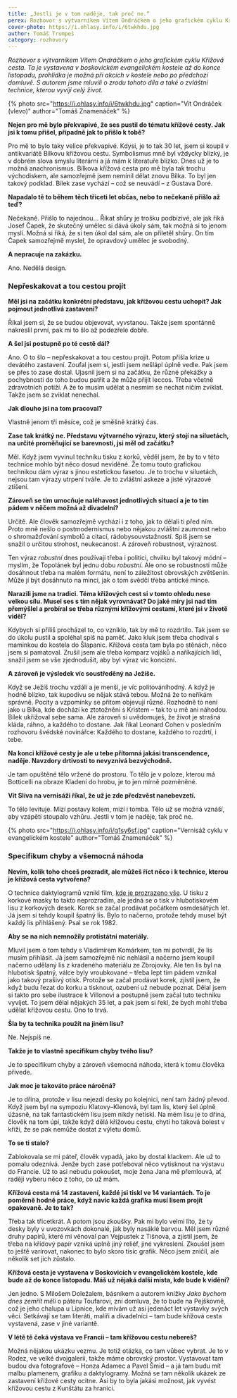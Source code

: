 ```yaml
---
title: „Jestli je v tom naděje, tak proč ne.“
perex: Rozhovor s výtvarníkem Vítem Ondráčkem o jeho grafickém cyklu Křížová cesta a také o zvláštní technice, kterou vyvíjí celý život.
cover-photo: https://i.ohlasy.info/i/6twkhdu.jpg
author: Tomáš Trumpeš
category: rozhovory
---
```


*Rozhovor s výtvarníkem Vítem Ondráčkem o jeho grafickém cyklu Křížová cesta. Ta je vystavena v boskovickém evangelickém kostele až do konce listopadu, prohlídka je možná při akcích v kostele nebo po předchozí domluvě. S autorem jsme mluvili o zrodu tohoto díla a také o zvláštní technice, kterou vyvíjí celý život.*

{% photo src="https://i.ohlasy.info/i/6twkhdu.jpg" caption="Vít Ondráček (vlevo)" author="Tomáš Znamenáček" %}

**Nejen pro mě bylo překvapivé, že ses pustil do tématu křížové cesty. Jak jsi k tomu přišel, případně jak to přišlo k tobě?**

Pro mě to bylo taky velice překvapivé. Kdysi, je to tak 30 let, jsem si koupil v antikvariátě Bílkovu křížovou cestu. Symbolismus mně byl vždycky blízký, je v dobrém slova smyslu literární a já mám k literatuře blízko. Dnes už je to možná anachronismus. Bílkova křížová cesta pro mě byla tak trochu východiskem, ale samozřejmě jsem nemínil dělat znovu Bílka. To byl jen takový podklad. Bílek zase vychází – což se neuvádí – z Gustava Doré.

**Napadalo tě to během těch třiceti let občas, nebo to nečekaně přišlo až teď?**

Nečekaně. Přišlo to najednou… Říkat shůry je trošku podbízivé, ale jak říká Josef Čapek, že skutečný umělec si dává úkoly sám, tak možná si to jenom myslí. Možná si říká, že si ten úkol dal sám, ale on přiletěl shůry. On tím Čapek samozřejmě myslel, že opravdový umělec je svobodný.

**A nepracuje na zakázku.**

Ano. Nedělá design.

### Nepřeskakovat a tou cestou projít

**Měl jsi na začátku konkrétní představu, jak křížovou cestu uchopit? Jak pojmout jednotlivá zastavení?**

Říkal jsem si, že se budou objevovat, vyvstanou. Takže jsem spontánně nakreslil první, pak mi to šlo až podezřele dobře. 

**A šel jsi postupně po té cestě dál?**

Ano. O to šlo – nepřeskakovat a tou cestou projít. Potom přišla krize u devátého zastavení. Zoufal jsem si, jestli jsem nešlápl úplně vedle. Pak jsem se přes to zase dostal. Ujasnil jsem si na začátku, že různé překážky a pochybnosti do toho budou patřit a že může přijít leccos. Třeba včetně zdravotních potíží. A že to musím udělat a nesmím se nechat ničím zviklat. Takže jsem se zviklat nenechal.

**Jak dlouho jsi na tom pracoval?**

Vlastně jenom tři měsíce, což je směšně krátký čas.

**Zase tak krátký ne. Představu výtvarného výrazu, který stojí na siluetách, na určité proměňující se barevnosti, jsi měl od začátku?**

Měl. Když jsem vyvinul techniku tisku z korků, věděl jsem, že by to v této technice mohlo být něco dosud neviděné. Že tomu touto grafickou technikou dám výraz s jinou estetickou fasetou. Je to trochu v siluetách, nejsou tam výrazy utrpení tváře. Je to zvláštní askeze a jisté výrazové ztišení.

**Zároveň se tím umocňuje naléhavost jednotlivých situací a je to tím pádem v něčem možná až divadelní?**

Určitě. Ale člověk samozřejmě vychází i z toho, jak to dělali ti před ním. Proto mně nešlo o postmodernismus nebo nějakou zvláštní zaumnost nebo o shromažďování symbolů a citací, rádobysouvstažností. Spíš jsem se snažil o určitou strohost, neukecanost. A zároveň robustnost, výraznost.

Ten výraz *robustní* dnes používají třeba i politici, chvilku byl takový módní – myslím, že Topolánek byl jednu dobu *robustní*. Ale ono se robustnosti může dosáhnout třeba na malém formátu, není to záležitost obrovských zvětšenin. Může jí být dosáhnuto na minci, jak o tom svědčí třeba antické mince.

**Narazili jsme na tradici. Téma křížových cest si v tomto ohledu nese velkou sílu. Musel ses s tím nějak vyrovnávat? Do jaké míry jsi nad tím přemýšlel a probíral se třeba různými křížovými cestami, které jsi v životě viděl?**

Kdybych si příliš procházel to, co vzniklo, tak by mě to rozdrtilo. Tak jsem se do úkolu pustil a spoléhal spíš na paměť. Jako kluk jsem třeba chodíval s maminkou do kostela do Šlapanic. Křížová cesta tam byla po stěnách, něco jsem si pamatoval. Zrušil jsem ale třeba komparz vojáků a naříkajících lidí, snažil jsem se vše zjednodušit, aby byl výraz víc koncizní.

**A zároveň je výsledek víc soustředěný na Ježíše.**

Když se Ježíš trochu vzdálí a je menší, je víc politováníhodný. A když je hodně blízko, tak kupodivu se nějak stává tebou. Možná že to neříkám správně. Pocity a vzpomínky se přitom objevují různé. Rozhodně to není jako u Bílka, kde dochází ke ztotožnění s Kristem – tak to u mě ani náhodou. Bílek ukřižoval sebe sama. Ale zároveň si uvědomuješ, že život je strašná kláda, ráhno, a každého to dostane. Jak říkal Leonard Cohen v posledním rozhovoru švédské novinářce: Každého to dostane, každého to rozdrtí, i tebe.

**Na konci křížové cesty je ale u tebe přítomná jakási transcendence, naděje. Navzdory drtivosti to nevyznívá bezvýchodně.**

Je tam opuštěné tělo vržené do prostoru. To tělo je v poloze, kterou má Botticelli na obraze Kladení do hrobu, je to jen mírně pozměněné. 

**Vít Slíva na vernisáži říkal, že už je zde předzvěst nanebevzetí.**

To tělo levituje. Mizí postavy kolem, mizí i tomba. Tělo už se možná vznáší, aby vzápětí stoupalo vzhůru. Jestli v tom je naděje, tak proč ne.

{% photo src="https://i.ohlasy.info/i/g1sy6sf.jpg" caption="Vernisáž cyklu v evangelickém kostele" author="Tomáš Znamenáček" %}

### Specifikum chyby a všemocná náhoda

**Nevím, kolik toho chceš prozradit, ale můžeš říct něco i k technice, kterou je křížová cesta vytvořena?**

O technice daktylogramů vznikl film, [kde je prozrazeno vše](https://vimeo.com/172243877). U tisku z korkové masky to takto neprozradím, ale jedná se o tisk v hlubotiskovém lisu z korkových desek. Korek se začal prodávat počátkem osmdesátých let. Já jsem si tehdy koupil špatný lis. Bylo to načerno, protože tehdy musel být každý lis přihlášený. Psal se rok 1982.

**Aby se na nich nemnožily protistátní materiály.**

Mluvil jsem o tom tehdy s Vladimírem Komárkem, ten mi potvrdil, že lis musím přihlásit. Já jsem samozřejmě nic nehlásil a načerno jsem koupil načerno udělaný lis z kradeného materiálu ze Zbrojovky. Ale ten lis byl na hlubotisk špatný, válce byly vroubkované – třeba lept tím pádem vznikal jako takový prašivý otisk. Protože se začal prodávat korek, zjistil jsem, že když budu řezat do korku a tisknout, ozubení už nebude poznat. Dělal jsem si takto pro sebe ilustrace k Villonovi a postupně jsem začal tuto techniku vyvíjet. To jsem dělal nějakých 35 let, a pak jsem si řekl, že bych mohl třeba udělat křížovou cestu. Ono to trvá.

**Šla by ta technika použít na jiném lisu?**

Ne. Nejspíš ne.

**Takže je to vlastně specifikum chyby tvého lisu?**

Je to specifikum chyby a zároveň všemocná náhoda, která k tomu člověka přivede.

**Jak moc je takováto práce náročná?**

Je to dřina, protože v lisu nejezdí desky po kolejnici, není tam žádný převod. Když jsem byl na sympoziu Klatovy–Klenová, byl tam lis, který šel úplně úžasně, na tak fantastickém lisu jsem nikdy netiskl. Na mém lisu je to dřina, člověk na tom úpí, takže když dělá křížovou cestu, chytí ho taková bolest v kříži, že se pak nemůže dostat z výletu domů.

**To se ti stalo?**

Zablokovala se mi páteř, člověk vypadá, jako by dostal klackem. Ale už to pomalu odeznívá. Jenže bych zase potřeboval něco vytisknout na výstavu do Francie. Už to asi nebudu pokoušet, moje žena Jana mě přemlouvá, ať raději vyberu něco z toho, co už mám.

**Křížová cesta má 14 zastavení, každé jsi tiskl ve 14 variantách. To je poměrně hodně práce, když navíc každá grafika musí lisem projít opakovaně. Je to tak?**

Třeba tak třicetkrát. A potom jsou zkoušky. Pak mi bylo velmi líto, že ty desky byly v uvozovkách dokonalé, jak byly nasáklé barvou. Měl jsem různé druhy papírů, které mi věnoval pan Vejpustek z Tišnova, a zjistil jsem, že třeba na křídový papír vzniká úplně jiný reliéf, jiné vykreslení. Zkoušel jsem to ještě varírovat, nakonec to bylo skoro tisíc grafik. Něco jsem zničil, ale několik set jich zůstalo.

**Křížová cesta je vystavena v Boskovicích v evangelickém kostele, kde bude až do konce listopadu. Máš už nějaká další místa, kde bude k vidění?**

Jen jedno. S Milošem Doležalem, básníkem a autorem knížky *Jako bychom dnes zemřít měli* o páteru Toufarovi, zní domluva, že to bude na Pejškovně, což je jeho chalupa u Lipnice, kde mívám už asi jedenáct let výstavky svých věcí. Setkávají se tam literáti, malíři a divadelníci – tam bude křížová cesta vystavená, zase v jiné variantě.

**V létě tě čeká výstava ve Francii – tam křížovou cestu nebereš?**

Možná nějakou ukázku vezmu. Je totiž otázka, co tam vůbec vybrat. Je to v Rodez, ve velké dvojgalerii, takže máme obrovský prostor. Vystavovat tam budou dva fotografové – Honza Adamec a Pavel Šmíd – a já tam budu mít malbu plamenem, grafiku a daktylogramy. Možná se tam několik ukázek ze zastavení křížové cesty ocitne. Asi by to byla jakási možnost, jak vyvést křížovou cestu z Kunštátu za hranici.
